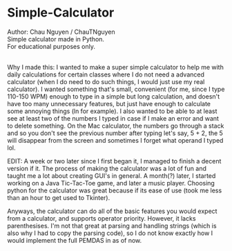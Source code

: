 # Simple-Calculator
Author: Chau Nguyen / ChauTNguyen </br>
Simple calculator made in Python. </br>
For educational purposes only. </br></br>

Why I made this:
I wanted to make a super simple calculator to help me with daily calculations for certain classes where I do not need a advanced calculator (when I do need to do such things, I would just use my real calculator). I wanted something that's small, convenient (for me, since I type 110-150 WPM) enough to type in a simple but long calculation, and doesn't have too many unnecessary features, but just have enough to calculate some annoying things (ln for example). I also wanted to be able to at least see at least two of the numbers I typed in case if I make an error and want to delete something. On the Mac calculator, the numbers go through a stack and so you don't see the previous number after typing let's say, 5 + 2, the 5 will disappear from the screen and sometimes I forget what operand I typed lol.</br>

EDIT: A week or two later since I first began it, I managed to finish a decent version if it. The process of making the calculator was a lot of fun and taught me a lot about creating GUI's in general. A month(?) later, I started working on a Java Tic-Tac-Toe game, and later a music player. Choosing python for the calculator was great because if its ease of use (took me less than an hour to get used to Tkinter).</br>

Anyways, the calculator can do all of the basic features you would expect from a calculator, and supports operator priority. However, it lacks parenthesises. I'm not that great at parsing and handling strings (which is also why I had to copy the parsing code), so I do not know exactly how I would implement the full PEMDAS in as of now.
